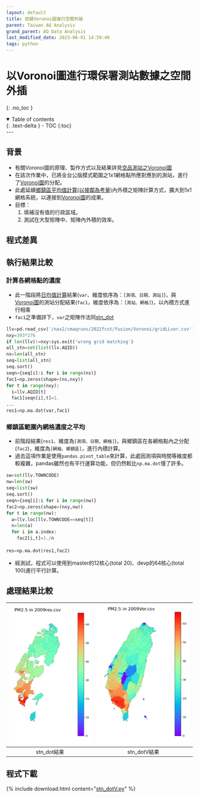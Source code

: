 ```yaml
---
layout: default
title: 依據Voronoi圖進行空間外插
parent: Taiwan AQ Analysis
grand_parent: AQ Data Analysis
last_modified_date: 2023-06-01 14:59:49
tags: python
---
```


# 以Voronoi圖進行環保署測站數據之空間外插
{: .no_toc }

<details open markdown="block">
  <summary>
    Table of contents
  </summary>
  {: .text-delta }
- TOC
{:toc}
</details>
---

## 背景

- 有關Voronoi圖的原理、製作方式以及結果詳見[空品測站之Voronoi圖][Voronoi]
- 在該次作業中，已將全台公版模式範圍之1x1網格點所應對應到的測站，進行了[Voronoi圖][Voronoi]的分配。
- 此處延續[鄉鎮區平均值計算(以接鄰為考量)][stn_dot]內外積之矩陣計算方式，擴大到1x1網格系統，以連接到[Voronoi圖][Voronoi]的成果。
- 目標：
  1. 填補沒有值的行政區域。
  2. 測試在大型矩陣中、矩陣內外積的效率。

## 程式差異

## 執行結果比較

### 計算各網格點的濃度

- 此一階段將[日均值計算][daymean]結果(`var`、維度依序為：`[測項、日期、測站]`)，與[Voronoi圖][Voronoi]的測站分配結果(`fac1`，維度依序為：`[測站、網格]`)，以內積方式進行相乘
- `fac1`之準備詳下，`var`之矩陣作法同[stn_dot][stn_dot]

```python
llv=pd.read_csv('/nas2/cmaqruns/2022fcst/fusion/Voronoi/gridLLvor.csv')
nxy=393*276
if len(llv)!=nxy:sys.exit('wrong grid matching')
all_stn=set(list(llv.AQID))
ns=len(all_stn)
seq=list(all_stn)
seq.sort()
seqn={seq[i]:i for i in range(ns)}
fac1=np.zeros(shape=(ns,nxy))
for t in range(nxy):
  i=llv.AQID[t]
  fac1[seqn[i],t]=1.
...
res1=np.ma.dot(var,fac1)
```

### 鄉鎮區範圍內網格濃度之平均

- 前階段結果(`res1`、維度為`[測項、日期、網格]`)，與鄉鎮區在各網格點內之分配(`fac2`)，維度為`[網格、鄉鎮區]`，進行內積計算。
- 過去這項作業是使用`pandas.pivot_table`來計算，此處因測項與時間等維度都較複雜，pandas雖然也有平行運算功能，但仍然較比`np.ma.dot`慢了許多。

```python
sw=set(llv.TOWNCODE)
nw=len(sw)
seq=list(sw)
seq.sort()
seqn={seq[i]:i for i in range(nw)}
fac2=np.zeros(shape=(nxy,nw))
for t in range(nw):
  a=llv.loc[llv.TOWNCODE==seq[t]]
  n=len(a)
  for i in a.index:
    fac2[i,t]=1./n

res=np.ma.dot(res1,fac2)
```

- 經測試，程式可以使用到master的12核心(total 20)、devp的64核心(total 100)進行平行計算。

## 處理結果比較

|![](https://github.com/sinotec2/Focus-on-Air-Quality/raw/main/attachments/2023-06-01-14-56-35.png)|![](https://github.com/sinotec2/Focus-on-Air-Quality/raw/main/attachments/2023-06-01-14-53-38.png)|
|:-:|:-:|
|stn_dot結果|stn_dotV結果|

## 程式下載

{% include download.html content="[stn_dotV.py](https://github.com/sinotec2/Focus-on-Air-Quality/blob/main/AQana/TWNAQ/stn_dotV.py)" %}

[Voronoi]: https://sinotec2.github.io/Focus-on-Air-Quality/utilities/GIS/Voronoi/ "空品測站之Voronoi圖"
[stn_dot]: https://sinotec2.github.io/Focus-on-Air-Quality/AQana/TWNAQ/stn_dot/ "環保署測站數據鄉鎮區平均值之計算"
[daymean]: https://sinotec2.github.io/Focus-on-Air-Quality/AQana/TWNAQ/daymean/ "環保署測站數據日均值之計算"